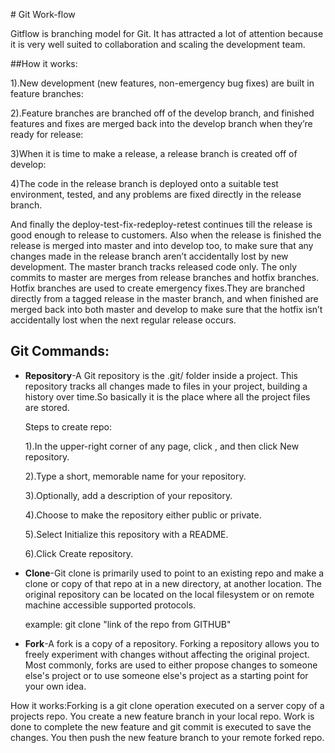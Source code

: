 ﻿﻿﻿﻿﻿﻿﻿﻿# Git Work-flowGitflow is branching model for Git. It has attracted a lot of attention because it is very well suited to collaboration and scaling the development team.##How it works:1).New development (new features, non-emergency bug fixes) are built in feature branches:2).Feature branches are branched off of the develop branch, and finished features and fixes are merged back into the develop branch when they’re ready for release:3)When it is time to make a release, a release branch is created off of develop:4)The code in the release branch is deployed onto a suitable test environment, tested, and any problems are fixed directly in the release branch.And finally the deploy-test-fix-redeploy-retest continues till the release is good enough to release to customers. Also when the release is finished the release is merged into master and into develop too, to make sure that any changes made in the release branch aren’t accidentally lost by new development.The master branch tracks released code only. The only commits to master are merges from release branches and hotfix branches. Hotfix branches are used to create emergency fixes.They are branched directly from a tagged release in the master branch, and when finished are merged back into both master and develop to make sure that the hotfix isn’t accidentally lost when the next regular release occurs.## Git Commands:* **Repository**-A Git repository is the .git/ folder inside a project. This repository tracks all changes made to files in your project, building a history over time.So basically it is the place where all the project files are stored.    Steps to create repo:    1).In the upper-right corner of any page, click , and then click New repository.    2).Type a short, memorable name for your repository.    3).Optionally, add a description of your repository.    4).Choose to make the repository either public or private.    5).Select Initialize this repository with a README.       6).Click Create repository.* **Clone**-Git clone is primarily used to point to an existing repo and make a clone or copy of that repo at in a new directory, at another location. The original repository can be located on the local filesystem or on remote machine accessible supported protocols.    example: git clone "link of the repo from GITHUB"* **Fork**-A fork is a copy of a repository. Forking a repository allows you to freely experiment with changes without affecting the original project. Most commonly, forks are used to either propose changes to someone else's project or to use someone else's project as a starting point for your own idea. How it works:Forking is a git clone operation executed on a server copy of a projects repo. You create a new feature branch in your local repo. Work is done to complete the new feature and git commit is executed to save the changes. You then push the new feature branch to your remote forked repo.